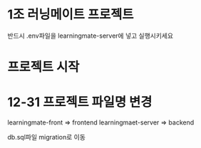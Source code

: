 # 1조 러닝메이트 프로젝트

반드시 .env파일을 learningmate-server에 넣고 실행시키세요

# 프로젝트 시작

# 12-31 프로젝트 파일명 변경

learningmate-front => frontend
learningmaet-server => backend

db.sql파일 migration로 이동
